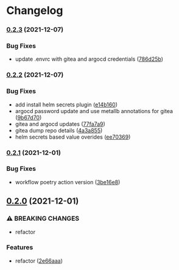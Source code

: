 # Changelog

### [0.2.3](https://www.github.com/kameshsampath/ansible-collection-kubernetes-spices/compare/v0.2.2...v0.2.3) (2021-12-07)


### Bug Fixes

* update .envrc with gitea and argocd credentials ([786d25b](https://www.github.com/kameshsampath/ansible-collection-kubernetes-spices/commit/786d25b5b7bd50afe7f0042f6f97f7934c6a6f9e))

### [0.2.2](https://www.github.com/kameshsampath/ansible-collection-kubernetes-spices/compare/v0.2.1...v0.2.2) (2021-12-07)


### Bug Fixes

* add install helm secrets plugin ([e14b160](https://www.github.com/kameshsampath/ansible-collection-kubernetes-spices/commit/e14b160d3b381562afe23e8e04035fca1a4bb595))
* argocd password update and use metallb annotations for gitea ([9b67d70](https://www.github.com/kameshsampath/ansible-collection-kubernetes-spices/commit/9b67d7020681f55adb6ad9d71d463c322c500afd))
* gitea and argocd updates ([77fa7a9](https://www.github.com/kameshsampath/ansible-collection-kubernetes-spices/commit/77fa7a9304e150828b94ae104dad0e0479b95761))
* gitea dump repo details ([4a3a855](https://www.github.com/kameshsampath/ansible-collection-kubernetes-spices/commit/4a3a855a4aaf8b3877a6e932847d30e7fdf5dc69))
* helm secrets based value overides ([ee70369](https://www.github.com/kameshsampath/ansible-collection-kubernetes-spices/commit/ee703692ce776aaea5a74f0c1f19a59aecfce386))

### [0.2.1](https://www.github.com/kameshsampath/ansible-collection-kubernetes-spices/compare/v0.2.0...v0.2.1) (2021-12-01)


### Bug Fixes

* workflow poetry action version ([3be16e8](https://www.github.com/kameshsampath/ansible-collection-kubernetes-spices/commit/3be16e8971508ce4559c18207e0e9e185569cb88))

## [0.2.0](https://www.github.com/kameshsampath/ansible-collection-kubernetes-spices/compare/v0.1.2...v0.2.0) (2021-12-01)


### ⚠ BREAKING CHANGES

* refactor

### Features

* refactor ([2e66aaa](https://www.github.com/kameshsampath/ansible-collection-kubernetes-spices/commit/2e66aaa670e4bdcd807d58585d9ac3980e1362a6))
